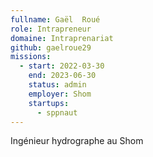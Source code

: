 ```yaml
---
fullname: Gaël  Roué
role: Intrapreneur
domaine: Intraprenariat
github: gaelroue29
missions:
  - start: 2022-03-30
    end: 2023-06-30
    status: admin
    employer: Shom
    startups:
      - sppnaut
---
```

Ingénieur hydrographe au Shom